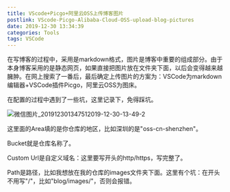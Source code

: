 ```yaml
---
title: VScode+Picgo+阿里云OSS上传博客图片
postlink: VScode-Picgo-Alibaba-Cloud-OSS-upload-blog-pictures
date: 2019-12-30 13:34:39
categories: Tools
tags: VSCode
---
```

在写博客的过程中，采用是markdown格式，图片是博客中重要的组成部分。由于本身博客采用的是静态网页，如果直接把图片放在文件夹下面，以后会变得越来越臃肿。在网上搜索了一番后，最后确定上传图片的方案为：VSCode为markdown编辑器+VSCode插件Picgo，阿里云OSS为图床。

在配置的过程中遇到了一些坑，这里记录下，免得踩坑。

![微信图片_201912301347512019-12-30-13-49-2](https://file.hjxlog.com/blog/images/微信图片_201912301347512019-12-30-13-49-2)
<!--more-->
这里面的Area填的是你仓库的地区，比如深圳的是"oss-cn-shenzhen"。

Bucket就是仓库名称了。

Custom Url是自定义域名：这里要写开头的http/https，写完整了。

Path是路径，比如我想放在我的仓库的images文件夹下面。这里有个坑：在开头不用写"/"，比如"blog/images/"，否则会报错。